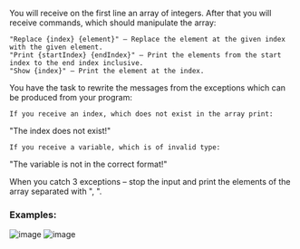 You will receive on the first line an array of integers. After that you will receive commands, which should manipulate the array:

	"Replace {index} {element}" – Replace the element at the given index with the given element. 
	"Print {startIndex} {endIndex}" – Print the elements from the start index to the end index inclusive.
	"Show {index}" – Print the element at the index.

You have the task to rewrite the messages from the exceptions which can be produced from your program:

	If you receive an index, which does not exist in the array print:

"The index does not exist!"

	If you receive a variable, which is of invalid type:

"The variable is not in the correct format!"

 When you catch 3 exceptions – stop the input and print the elements of the array separated with ", ".

### Examples:

![image](https://user-images.githubusercontent.com/45227327/224575159-a2f3a0ca-1be2-4cc0-87dc-79ef06cd0189.png)
![image](https://user-images.githubusercontent.com/45227327/224575204-b77239f5-87b6-4476-8789-ecb5226968d0.png)
